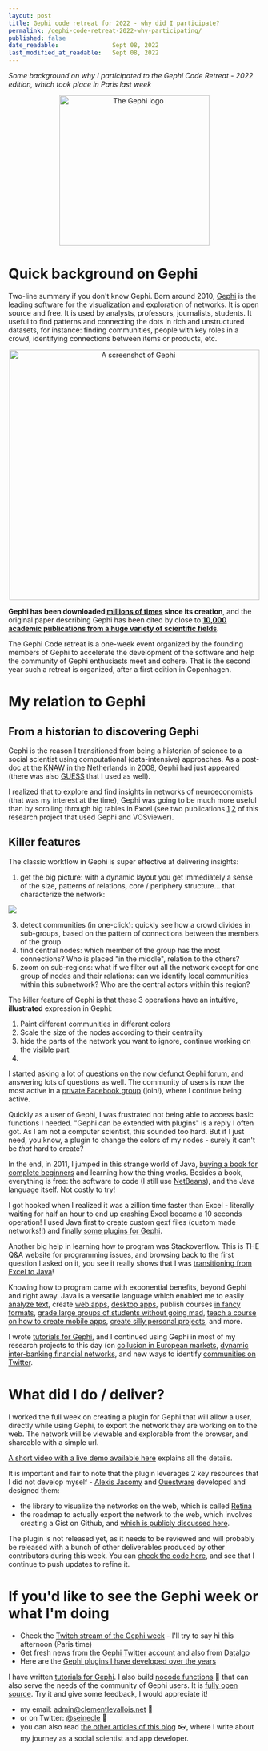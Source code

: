 ```yaml
---
layout: post
title: Gephi code retreat for 2022 - why did I participate?
permalink: /gephi-code-retreat-2022-why-participating/
published: false
date_readable:               Sept 08, 2022
last_modified_at_readable:   Sept 08, 2022
---
```


*Some background on why I participated to the Gephi Code Retreat - 2022 edition, which took place in Paris last week*

<div align="center">
   <img src="https://upload.wikimedia.org/wikipedia/commons/0/04/Gephi-logo.png" title="The Gephi logo" width="300px"/>
</div>  

# Quick background on Gephi

Two-line summary if you don't know Gephi. Born around 2010, [Gephi](https://gephi.org) is the leading software for the visualization and exploration of networks.
It is open source and free. It is used by analysts, professors, journalists, students. It useful to find patterns and connecting the dots in rich and unstructured datasets, for instance: finding communities, people with key roles in a crowd, identifying connections between items or products, etc.

<div align="center">
   <img src="https://user-images.githubusercontent.com/1244100/189077290-65d51016-df16-4b8c-a154-0cf64ee01eb9.png" title="A screenshot of Gephi" width="500px"/>
</div>                                                                                                                                  

**Gephi has been downloaded [millions of times](https://seinecle.github.io/gephi-tutorials/generated-html/history-en.html#_a_cumulative_downloads) since its creation**, and the original paper describing Gephi has been cited by close to **[10,000 academic publications from a huge variety of scientific fields](https://scholar.google.fr/citations?view_op=view_citation&hl=fr&user=fEDLILQAAAAJ&citation_for_view=fEDLILQAAAAJ:u5HHmVD_uO8C)**.

The Gephi Code retreat is a one-week event organized by the founding members of Gephi to accelerate the development of the software and help the community of Gephi enthusiasts meet and cohere. That is the second year such a retreat is organized, after a first edition in Copenhagen.


# My relation to Gephi


## From a historian to discovering Gephi

Gephi is the reason I transitioned from being a historian of science to a social scientist using computational (data-intensive) approaches.
As a post-doc at the [KNAW](https://www.knaw.nl/en) in the Netherlands in 2008, Gephi had just appeared (there was also [GUESS](http://graphexploration.cond.org/) that I used as well).

I realized that to explore and find insights in networks of neuroeconomists (that was my interest at the time), Gephi was going to be much more useful than by scrolling through big tables in Excel (see two publications [1](https://www.nature.com/articles/nrn3354) [2](https://www.frontiersin.org/articles/10.3389/fnhum.2016.00336/full) of this research project that used Gephi and VOSviewer).

## Killer features

The classic workflow in Gephi is super effective at delivering insights:

1. get the big picture: with a dynamic layout you get immediately a sense of the size, patterns of relations, core / periphery structure... that characterize the network:

<div>
   <img src="http://www.martingrandjean.ch/wp-content/uploads/2016/05/Airports-network.gif"/>
</div>   



3. detect communities (in one-click): quickly see how a crowd divides in sub-groups, based on the pattern of connections between the members of the group
4. find central nodes: which member of the group has the most connections? Who is placed "in the middle", relation to the others?
5. zoom on sub-regions: what if we filter out all the network except for one group of nodes and their relations: can we identify local communities within this subnetwork? Who are the central actors within this region?

The killer feature of Gephi is that these 3 operations have an intuitive, **illustrated** expression in Gephi:

1. Paint different communities in different colors
2. Scale the size of the nodes according to their centrality
3. hide the parts of the network you want to ignore, continue working on the visible part
4. 




I started asking a lot of questions on the [now defunct Gephi forum](https://forum-gephi.org/), and answering lots of questions as well.
The community of users is now the most active in a [private Facebook group](https://www.facebook.com/groups/gephi) (join!), where I continue being active.

Quickly as a user of Gephi, I was frustrated not being able to access basic functions I needed.
"Gephi can be extended with plugins" is a reply I often got.
As I am not a computer scientist, this sounded too hard.
But if I just need, you know, a plugin to change the colors of my nodes - surely it can't be *that* hard to create? 

In the end, in 2011, I jumped in this strange world of Java, [buying a book for complete beginners](https://www.amazon.fr/Java-Beginners-Guide-Herbert-Schildt-dp-1260463559/dp/1260463559/) and learning how the thing works. Besides a book, everything is free: the software to code (I still use [NetBeans](https://netbeans.apache.org)), and the Java language itself. Not costly to try!

I got hooked when I realized it was a zillion time faster than Excel - literally waiting for half an hour to end up crashing Excel became a 10 seconds operation!
I used Java first to create custom gexf files (custom made networks!!) and finally [some plugins for Gephi](https://gephi.org/plugins/#/browse/search/levallois).

Another big help in learning how to program was Stackoverflow.
This is THE Q&A website for programming issues, and browsing back to the first question I asked on it, you see it really shows that I was [transitioning from Excel to Java](https://stackoverflow.com/revisions/7200090/1)!

Knowing how to program came with exponential benefits, beyond Gephi and right away. Java is a versatile language which enabled me to easily [analyze text](https://aclanthology.org/S13-2068/), create [web apps](https://nocodefunctions.com), [desktop apps](https://github.com/seinecle/Gaze), publish courses [in fancy formats](https://seinecle.github.io/mk99/), [grade large groups of students without going mad](https://github.com/emlyon/GradingPicsOnBrightspace), [teach a course on how to create mobile apps](https://seinecle.github.io/codapps/), [create silly personal projects](https://github.com/seinecle/lescalanquessontellesouvertes), and more.

I wrote [tutorials for Gephi](https://seinecle.github.io/gephi-tutorials/), and I continued using Gephi in most of my research projects to this day (on [collusion in European markets](https://onlinelibrary.wiley.com/doi/full/10.1111/jcms.12232), [dynamic inter-banking financial networks](https://www.risk.net/journal-of-network-theory-in-finance/2462066/dynamic-visualization-of-large-financial-networks), and new ways to identify [communities on Twitter](https://management-aims.com/index.php/mgmt/article/download/4245/10254?inline=1).

# What did I do / deliver?

I worked the full week on creating a plugin for Gephi that will allow a user, directly while using Gephi, to export the network they are working on to the web.
The network will be viewable and explorable from the browser, and shareable with a simple url.

[A short video with a live demo available here](https://www.twitch.tv/videos/1579615061?t=01h28m54s) explains all the details.

It is important and fair to note that the plugin leverages 2 key resources that I did not develop myself - [Alexis Jacomy](https://twitter.com/jacomyal) and [Ouestware](https://www.ouestware.com/en/) developed and designed them:

- the library to visualize the networks on the web, which is called [Retina](https://ouestware.gitlab.io/retina/beta/)
- the roadmap to actually export the network to the web, which involves creating a Gist on Github, and [which is publicly discussed here](https://github.com/gephi/gephi-plugins/issues/262#issuecomment-1231627948).

The plugin is not released yet, as it needs to be reviewed and will probably be released with a bunch of other deliverables produced by other contributors during this week.
You can [check the code here](https://github.com/gephi/gephi-plugins/tree/web-publish-plugin/modules/WebPublishPlugin), and see that I continue to push updates to refine it.

# If you'd like to see the Gephi week or what I'm doing

- Check the [Twitch stream of the Gephi week](https://www.twitch.tv/datalgo) - I'll try to say hi this afternoon (Paris time)
- Get fresh news from the [Gephi Twitter account](https://twitter.com/Gephi) and also from [Datalgo](https://twitter.com/nicolasbchb)
- Here are the [Gephi plugins I have developed over the years](https://gephi.org/plugins/#/browse/search/levallois)

I have written [tutorials for Gephi](https://seinecle.github.io/gephi-tutorials/).
I also build [nocode functions](https://nocodefunctions.com) 🔎 that can also serve the needs of the community of Gephi users. It is [fully open source](https://github.com/seinecle/nocodefunctions).
Try it and give some feedback, I would appreciate it!

* my email: [admin@clementlevallois.net](mailto:admin@clementlevallois.net) 📧
* or on Twitter: [@seinecle](https://twitter.com/seinecle) 📱
* you can also read [the other articles of this blog](https://nocodefunctions.com/blog) 👓, where I write about my journey as a social scientist and app developer.
